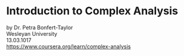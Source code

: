 # Introduction to Complex Analysis
by Dr. Petra Bonfert-Taylor  
Wesleyan University  
13.03.1017  
https://www.coursera.org/learn/complex-analysis